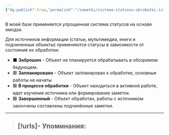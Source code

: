```yaml
---
{"dg-publish":true,"permalink":"/zametki/sistema-statusov-obrabotki-istochnikov-v-obsidian/","created":"2024-07-07 22:19"}
---
```


В моей базе применяется упрощенная система статусов на основе эмодзи. 

Для источников информации (статьи, мультимедиа, книги и подчиненные объекты) применяются статусы в зависимости от состояния их обработки:
- ⬛ **Заброшен**  - Объект не планируется обрабатывать в обозримом бедующем.
- 🟥 **Запланировано** - Объект запланирован к обработке, основные работы не начаты
- 🟦 **В процессе обработки** - Объект находиться в активной работе, идет изучение источника или формирование заметок.
- 🟩 **Завершенный** - Объект обработан, работы с источником закончены составлены подчинённые заметки.

---
> [!urls]- Упоминания:
> - 